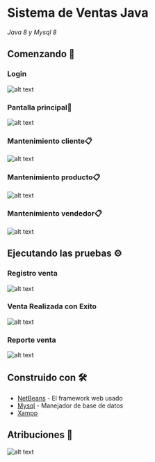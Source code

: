 # Sistema de Ventas Java

_Java 8 y Mysql 8_

## Comenzando 🚀

### Login
![alt text](capturas_de_sistema/login.png)

### Pantalla principal🔧
![alt text](capturas_de_sistema/pantallaPrincipal.png)

### Mantenimiento cliente📋
![alt text](capturas_de_sistema/moduloCliente.png)

### Mantenimiento producto📋
![alt text](capturas_de_sistema/moduloProducto.png)

### Mantenimiento vendedor📋
![alt text](capturas_de_sistema/moduloVendedor.png)

## Ejecutando las pruebas ⚙️

### Registro venta
![alt text](capturas_de_sistema/moduloVentas.png)

### Venta Realizada con Exito
![alt text](capturas_de_sistema/ventaRealizada.png)

### Reporte venta
![alt text](capturas_de_sistema/reporteVenta.png)

## Construido con 🛠️

* [NetBeans](https://netbeans.org/community/releases/82/) - El framework web usado
* [Mysql](https://www.mysql.com/) - Manejador de base de datos
* [Xampp](https://www.apachefriends.org/es/index.html)


## Atribuciones 📌
![alt text](capturas_de_sistema/atribuciones.png)


